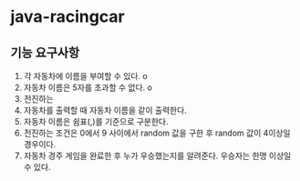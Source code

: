 # java-racingcar


## 기능 요구사항
1. 각 자동차에 이름을 부여할 수 있다.  o
2. 자동차 이름은 5자를 초과할 수 없다. o
3. 전진하는 
4. 자동차를 출력할 때 자동차 이름을 같이 출력한다.
5. 자동차 이름은 쉼표(,)를 기준으로 구분한다.
6. 전진하는 조건은 0에서 9 사이에서 random 값을 구한 후 random 값이 4이상일 경우이다.
7. 자동차 경주 게임을 완료한 후 누가 우승했는지를 알려준다. 우승자는 한명 이상일 수 있다.